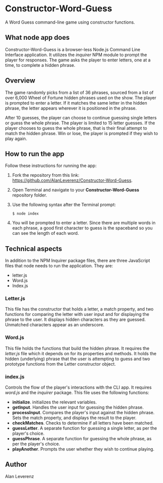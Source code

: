 # Constructor-Word-Guess
A Word Guess command-line game using constructor functions.

## What node app does
Constructor-Word-Guess is a browser-less Node.js Command Line Interface application. It utilizes the *inquirer* NPM module to prompt the player for responses. The game asks the player to enter letters, one at a time, to complete a hidden phrase. 

## Overview
The game randomly picks from a list of 36 phrases, sourced from a list of over 6,000 Wheel of Fortune hidden phrases used on the show. The player is prompted to enter a letter. If it matches the same letter in the hidden phrase, the letter appears wherever it is positioned in the phrase. 

After 10 guesses, the player can choose to continue guessing single letters or guess the whole phrase. The player is limited to 15 letter guesses. If the player chooses to guess the whole phrase, that is their final attempt to match the hidden phrase. Win or lose, the player is prompted if they wish to play again.

## How to run the app
Follow these instructions for running the app:
1. Fork the repository from this link: https://github.com/AlanLeverenz/Constructor-Word-Guess.
2. Open Terminal and navigate to your __Constructor-Word-Guess__ repository folder.
3. Use the following syntax after the Terminal prompt:

    `$ node index`

4. You will be prompted to enter a letter. Since there are multiple words in each phrase, a good first character to guess is the spaceband so you can see the length of each word.

## Technical aspects

In addition to the NPM Inquirer package files, there are three JavaScript files that node needs to run the application. They are:
* letter.js
* Word.js
* Index.js

### Letter.js
This file has the constructor that holds a letter, a match property, and two functions for comparing the letter with user input and for displaying the phrase to the user. It displays hidden characters as they are guessed. Unmatched characters appear as an underscore. 

### Word.js
This file holds the functions that build the hidden phrase. It requires the *letter.js* file which it depends on for its properties and methods. It holds the hidden (underlying) phrase that the user is attempting to guess and two prototype functions from the Letter constructor object.

### index.js
Controls the flow of the player's interactions with the CLI app. It requires *word.js* and the *inquirer* package. This file uses the following functions:
* __initialize__. initializes the relevant variables.
* __getInput__. Handles the user input for guessing the hidden phrase.
* __processInput__. Compares the player's input against the hidden phrase. Sets the match property, and displays the result to the player.
* __checkMatches__. Checks to determine if all letters have been matched. 
* __guessLetter__. A separate function for guessing a single letter, as per the player's choice.
* __guessPhrase__. A separate function for guessing the whole phrase, as per the player's choice.
* __playAnother__. Prompts the user whether they wish to continue playing. 

## Author
Alan Leverenz
